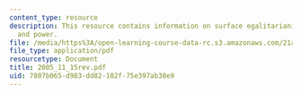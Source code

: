 ```yaml
---
content_type: resource
description: This resource contains information on surface egalitarianism, culture,
  and power.
file: /media/https%3A/open-learning-course-data-rc.s3.amazonaws.com/21a-260-culture-embodiment-and-the-senses-fall-2005/7807b065d983dd82102f75e397ab38e9_2005_11_15rev.pdf
file_type: application/pdf
resourcetype: Document
title: 2005_11_15rev.pdf
uid: 7807b065-d983-dd82-102f-75e397ab38e9
---
```

